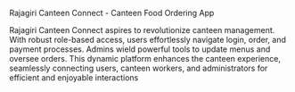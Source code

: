Rajagiri Canteen Connect - Canteen Food Ordering App

Rajagiri Canteen Connect aspires to revolutionize canteen management. With robust role-based access, users effortlessly navigate login, order, and payment processes. Admins wield powerful tools to update menus and oversee orders. This dynamic platform enhances the canteen experience, seamlessly connecting users, canteen workers, and administrators for efficient and enjoyable interactions
